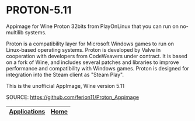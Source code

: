 # PROTON-5.11

 Appimage for Wine Proton 32bits from PlayOnLinux that you can run on no-multilib systems.
 
 Proton is a compatibility layer for Microsoft Windows games to run on Linux-based operating systems. Proton is developed by Valve in cooperation with developers from CodeWeavers  under contract. It is based on a fork of Wine, and includes several patches and libraries to improve performance and  compatibility with Windows games. Proton is designed for  integration into the Steam client as "Steam Play".
 
 This is the unofficial AppImage, Wine version 5.11
 

 SOURCE: https://github.com/ferion11/Proton_Appimage

 | [Applications](https://portable-linux-apps.github.io/apps.html) | [Home](https://portable-linux-apps.github.io)
 | --- | --- |
